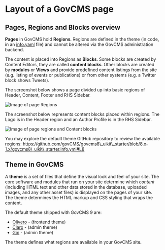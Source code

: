 # Layout of a GovCMS page

## Pages, Regions and Blocks overview

**Pages** in GovCMS hold **Regions**. Regions are defined in the theme (in code, in an [info.yaml](https://github.com/govCMS/GovCMS/blob/2.x-develop/govcms.info.yml) file) and cannot be altered via the GovCMS administration backend.

The content is placed into Regions as **Blocks**. Some blocks are created by Content Editors, they are called **content blocks**. Other blocks are created by **modules** or **Views** and provide predefined content listings from the site (e.g. listing of events or publications) or from other systems (e.g. a Twitter block shows Tweets).

The screenshot below shows a page divided up into basic regions of Header, Content, Footer and RHS Sidebar.

![Image of page Regions](../.gitbook/assets/5.png)

The screenshot below represents content blocks placed within regions. The Logo is in the Header region and an Author Profile is in the RHS Sidebar.

![Image of page regions and Content blocks](../.gitbook/assets/6.png)

You may explore the default theme GitHub repository to review the available regions: https://github.com/govCMS/govcms8\_uikit\_starter/blob/8.x-1.x/govcms8\_uikit\_starter.info.yml#L8

## Theme in GovCMS

A **theme** is a set of files that define the visual look and feel of your site. The core software and modules that run on your site determine which _content_ (including HTML text and other data stored in the database, uploaded images, and any other asset files) is displayed on the pages of your site. The theme determines the HTML markup and CSS styling that wraps the content.

The default theme shipped with GovCMS 9 are:

* [Olivero](https://git.drupalcode.org/project/drupal/-/tree/9.5.x/core/themes/olivero) - (frontend theme)
* [Claro](https://git.drupalcode.org/project/drupal/-/tree/9.5.x/core/themes/claro) - (admin theme)
* [Gin](https://git.drupalcode.org/project/gin) - (admin theme)

The theme defines what regions are available in your GovCMS site.
